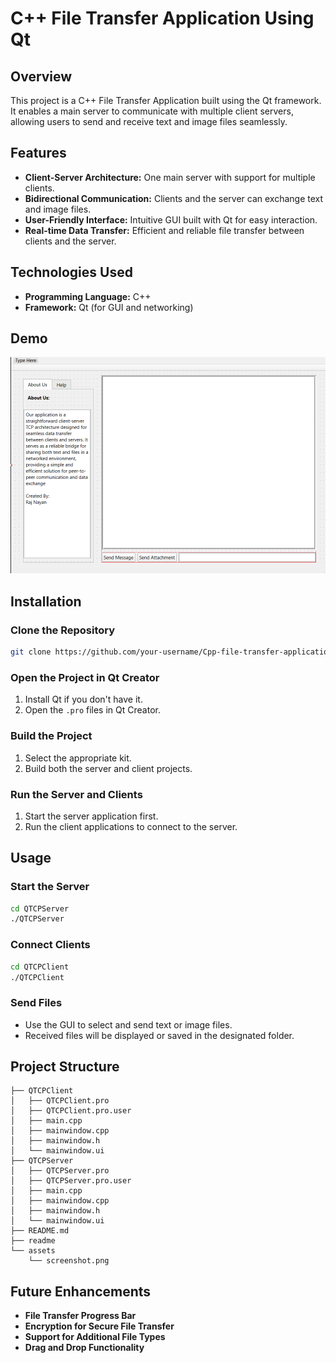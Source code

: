 # C++ File Transfer Application Using Qt

## Overview
This project is a C++ File Transfer Application built using the Qt framework. It enables a main server to communicate with multiple client servers, allowing users to send and receive text and image files seamlessly.

## Features
- **Client-Server Architecture:** One main server with support for multiple clients.
- **Bidirectional Communication:** Clients and the server can exchange text and image files.
- **User-Friendly Interface:** Intuitive GUI built with Qt for easy interaction.
- **Real-time Data Transfer:** Efficient and reliable file transfer between clients and the server.

## Technologies Used
- **Programming Language:** C++
- **Framework:** Qt (for GUI and networking)

## Demo
![Application Screenshot](https://github.com/Raj-pro/file-transfer-application-using-qt/raw/main/image.png)


## Installation

### Clone the Repository
```bash
git clone https://github.com/your-username/Cpp-file-transfer-application-using-QT.git
```

### Open the Project in Qt Creator
1. Install Qt if you don't have it.
2. Open the `.pro` files in Qt Creator.

### Build the Project
1. Select the appropriate kit.
2. Build both the server and client projects.

### Run the Server and Clients
1. Start the server application first.
2. Run the client applications to connect to the server.

## Usage

### Start the Server
```bash
cd QTCPServer
./QTCPServer
```

### Connect Clients
```bash
cd QTCPClient
./QTCPClient
```

### Send Files
- Use the GUI to select and send text or image files.
- Received files will be displayed or saved in the designated folder.

## Project Structure
```
├── QTCPClient
│   ├── QTCPClient.pro
│   ├── QTCPClient.pro.user
│   ├── main.cpp
│   ├── mainwindow.cpp
│   ├── mainwindow.h
│   └── mainwindow.ui
├── QTCPServer
│   ├── QTCPServer.pro
│   ├── QTCPServer.pro.user
│   ├── main.cpp
│   ├── mainwindow.cpp
│   ├── mainwindow.h
│   └── mainwindow.ui
├── README.md
├── readme
└── assets
    └── screenshot.png
```

## Future Enhancements
- **File Transfer Progress Bar**
- **Encryption for Secure File Transfer**
- **Support for Additional File Types**
- **Drag and Drop Functionality**
